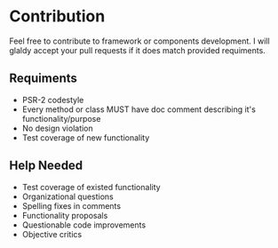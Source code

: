 # Contribution
Feel free to contribute to framework or components development. I will glaldy accept your pull requests if it does match provided requiments.

## Requiments
* PSR-2 codestyle
* Every method or class MUST have doc comment describing it's functionality/purpose
* No design violation
* Test coverage of new functionality

## Help Needed
* Test coverage of existed functionality
* Organizational questions
* Spelling fixes in comments
* Functionality proposals
* Questionable code improvements
* Objective critics
